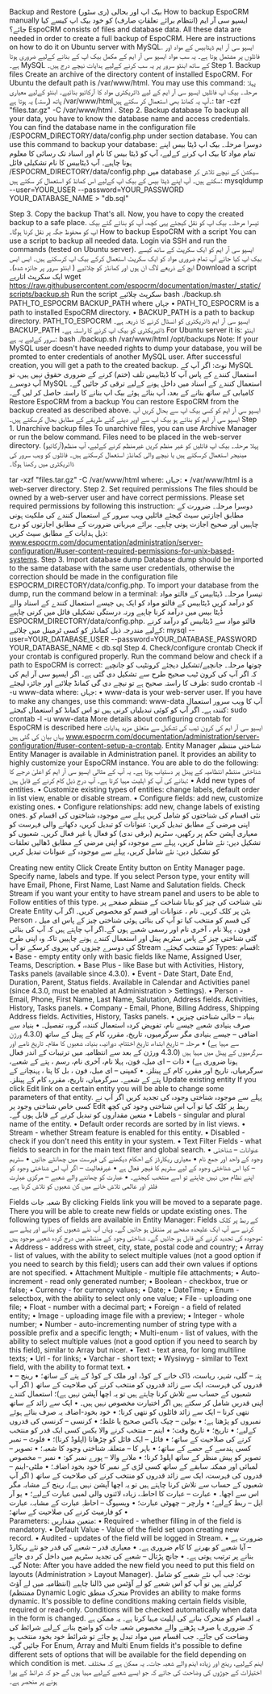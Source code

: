 Backup and Restore
بیک اپ اور بحالی (ری سٹور)
How to backup EspoCRM manually
ایسپو سی آر ایم (انتظام برائے تعلقاتِ صارف) کو خود بیک اپ کیسے کیا جائے؟
EspoCRM consists of files and database data. All these data are needed in order to create a full backup of EspoCRM. Here are instructions on how to do it on Ubuntu server with MySQL.
ایسپو سی آر ایم ڈیٹابیس کے مواد اور فائلوں پر مشتمل ہوتا ہے۔ یہ سب مواد ایسپو سی آر ایم کے مکمل بیک اپ کے بنانے کےلیے ضروری ہوتا ہے۔ MySQL کے ساتھ ابنٹو سرور پر یہ سب کرنے کےلیے ہدایات نیچے درج ہیں۔ 
Step 1. Backup files
Create an archive of the directory content of installed EspoCRM. For Ubuntu the default path is /var/www/html. You may use this command:
پہلا مرحلہ۔ بیک اپ فائلیں
ایسپو سی آر ایم کے لیے ڈائریکٹری مواد کا آرکائیو بنائیے۔ ابنٹو کےلیے معیاری پاتھ (رستہ) یہ ہوتا ہے /var/www/html۔آپ یہ کمانڈ بھی استعمال کر سکتے ہیں:
tar -czf "files.tar.gz" -C /var/www/html .
Step 2. Backup database
To backup all your data, you have to know the database name and access credentials. You can find the database name in the configuration file /ESPOCRM_DIRECTORY/data/config.php under section database. You can use this command to backup your database:
دوسرا مرحلہ۔ بیک اپ ڈیٹا بیس
 اپنے تمام مواد کا بیک اپ کرنے کےلیے، آپ کو ڈیٹا بیس کا نام اور اسناد تک رسائی کا معلوم ہونا چاہیے۔ آپ ڈیٹابیس کا نام تشکیلی فائل  /ESPOCRM_DIRECTORY/data/config.php میں database سیکشن کے نیچے تلاش کر سکتے ہیں۔ آپ اپنے ڈیٹا بیس کے بیک اپ کےلیے اس کمانڈ کو استعمال کر سکتے ہیں:
mysqldump --user=YOUR_USER --password=YOUR_PASSWORD YOUR_DATABASE_NAME > "db.sql"

Step 3. Copy the backup
That's all. Now, you have to copy the created backup to a safe place.
تیسرا مرحلہ۔ بیک اپ کو نقل کیجئے
یہی کچھ، آپ کو بنائے گئے بیک اپ کو محفوظ جگہ پر نقل کرنا ہوگا۔
How to backup EspoCRM with a script
You can use a script to backup all needed data. Login via SSH and run the commands (tested on Ubuntu server).
ایسپو سی آر ایم کو ایک سکرپٹ کے ساتھ کیسے بیک اپ کیا جائے
آپ تمام ضروری مواد کو ایک سکرپٹ استعمال کرکے بیک اپ کرسکتے ہیں۔ ایس ایس ایچ کے ذریعے لاگ ان ہوں اور کمانڈز کو چلائیے ( ابنٹو سرور پر جائزہ شدہ)۔
Download a script
ایک سکرپٹ اتاریے
wget https://raw.githubusercontent.com/espocrm/documentation/master/_static/scripts/backup.sh
Run the script
سکرپٹ چلائیے
bash ./backup.sh PATH_TO_ESPOCRM BACKUP_PATH
where
جہاں
•	PATH_TO_ESPOCRM is a path to installed EspoCRM directory.
•	BACKUP_PATH is a path to backup directory.
PATH_TO_ESPOCRM ایسپو سی آر ایم ڈائریکٹری کو انسٹال کرنے کا ذریعہ ہے۔
BACKUP_PATH ڈائیریکٹری کو بیک اپ کرنے کا راستہ ہے۔
For Ubuntu server it is:
ابنٹو سرور کےلیے یہ ہے:
bash ./backup.sh /var/www/html /opt/backups
Note: If your MySQL user doesn't have needed rights to dump your database, you will be promted to enter credentials of another MySQL user.
After successful creation, you will get a path to the created backup.
نوٹ: اگر آپ کے MySQL استعمال کنندے کے پاس آپ کا ڈیٹابیس تلف (ختم) کرنے کے ضروری حقوق نہیں ہیں، تو آپ دوسرے MySQL استعمال کنندے کے اسناد میں داخل ہونے کےلیے ترقی کر جائیں گے۔
کامیابی کے ساتھ بنانے کے بعد، آپ بنائے ہوئے بیک اپ بنانے  کا راستہ حاصل کر لیں گے۔
Restore EspoCRM from a backup
You can restore EspoCRM from the backup created as described above.
ایسپو سی آر ایم کو کسی بیک اپ سے بحال کریں
آپ ایسپو سی آر ایم کو بنائے ہو بیک اپ سے اوپر دیئے گئے طریقے کے مطابق بحال کرسکتے ہیں۔
Step 1. Unarchive backup files
To unarchive files, you can use Archive Manager or run the below command. Files need to be placed in the web-server directory.
پہلا مرحلہ۔ بیک اپ فائلیں کو غیر منظم کریں
غیرمنظم کرنے کےلیے، آپ منظم(آرکائیو) مینیجر استعمال کرسکتے ہیں یا نیچے والی کمانڈز استعمال کرسکتے ہیں۔ فائلوں کو ویب سرور کی ڈائریکٹری میں رکھنا ہوگا۔

tar -xzf "files.tar.gz" -C /var/www/html
where:
جہاں:
•	/var/www/html is a web-server directory.
Step 2. Set required permissions
The files should be owned by a web-server user and have correct permissions. Please set required permissions by following this instruction: 
دوسرا مرحلہ۔ ضرورت کے مطابق اجازتیں سیٹ کیجئے
فائلیں ویب سرور کے استعمال کنندے کی ملکیت ہونی چاہییں اور صحیح اجازت ہونی چاہیے۔ برائے مہربانی ضرورت کے مطابق اجازتوں کو درج ذیل ہدایات کے مطابق سیٹ کریں:
www.espocrm.com/documentation/administration/server-configuration/#user-content-required-permissions-for-unix-based-systems.
Step 3. Import database dump
Database dump should be imported to the same database with the same user credentials, otherwise the correction should be made in the configuration file ESPOCRM_DIRECTORY/data/config.php. To import your database from the dump, run the command below in a terminal:
تیسرا مرحلہ۔ ڈیٹابیس کے فالتو مواد کو درآمد کریں
ڈیٹابیس کے فالتو مواد کو ایک ہی جیسے استعمال کنندے کے اسناد والے ڈٰیٹا بیس میں درآمد کرنا چاہیے ورنہ درستگی تشکیلی فائل میں کرنی چاہیے ESPOCRM_DIRECTORY/data/config.php. فالتو مواد سے ڈیٹابیس کو درآمد کرنے کےلیے مندرجہ ذیل کمانڈز کو کسی ٹرمینل میں چلائیے:
mysql --user=YOUR_DATABASE_USER --password=YOUR_DATABASE_PASSWORD YOUR_DATABASE_NAME < db.sql
Step 4. Check/configure crontab
Check if your crontab is configured properly. Run the command below and check if a path to EspoCRM is correct:
چوتھا مرحلہ۔ جانچیے/تشکیل دیجئے کرونٹیب کو
جانچیے کہ اگر آپ کی کرون ٹیب صحیح طرح سے تشکیل دی گئی ہے۔ اگر ایسپو سی آر ایم کی طرف کا راستہ صحیح ہے تو نیچے دی گی کمانڈ چلائیے اور جائزہ لیجئے:
sudo crontab -l -u www-data
where:
جہاں:
•	www-data is your web-server user.
If you have to make any changes, use this command:
www-data آپ کا ویب سرور استعمال کنندہ ہے۔
اگر آپ کو کوئی تبدیلیاں کرنی ہیں تو اس کمانڈ کو استعمال کیجئے:
sudo crontab -l -u www-data
More details about configuring crontab for EspoCRM is described here 
ایسپو سی آر ایم کی کرون ٹیب کی تشکیل سے متعلق مزید ہدایات یہاں بیان کی گئی ہیں
www.espocrm.com/documentation/administration/server-configuration/#user-content-setup-a-crontab.
Entity Manager
شناختی منتظم
Entity Manager is available in Administration panel. It provides an ability to highly customize your EspoCRM instance. You are able to do the following:
شناختی منتظم انتظامیہ کے پینل پر دستیاب ہوتا ہے۔ یہ آپ کے مثالی ایسپو سی آر ایم کو اعلیٰ درجے کا بنانے کی آپ کو اہلیت مہیا کرتا ہے۔ آپ درج ذیل کام کرنے کے قابل ہیں:
•	Add new types of entities.
•	Customize existing types of entities: change labels, default order in list view, enable or disable stream.
•	Configure fields: add new, customize existing ones.
•	Configure relationships: add new, change labels of existing ones.
نئی اقسام کی شناختوں کو شامل کریں
پہلے سے موجودہ شناختوں کی اقسام کو اپنی مرضی کے مطابق تبدیل کریں: عنوانات کو تبدیل کریں، دکھانے والی فہرست کو معیاری آپشن حکم پر رکھیں، سٹریم (برقی ندی) کو فعال یا غیر فعال کریں۔
شعبوں کو تشکیل دیں: نئے شامل کریں، پہلے سے موجودہ کو اپنی مرضی کے مطابق ڈھالیں
تعلقات کو تشکیل دیں: نئے شامل کریں، پہلے سے موجودہ کے عنوانات تبدیل کریں

Creating new entity
Click Create Entity button on Entity Manager page. Specify name, labels and type. If you select Person type, your entity will have Email, Phone, First Name, Last Name and Salutation fields. Check Stream if you want your entity to have stream panel and users to be able to Follow entities of this type.
نئی شناخت کی چیز کو بنانا
شناخت کے منتظم صفحے پر Create Entity بٹن پر کلک کریں۔ نام ، عنوانات اور قسم کو مخصوص کریں۔ اگر آپ Person کی قسم کو منتخب کیا تو آپ کی بنائی ہوئی شناختی چیز کے پاس ای میل ، فون ، پہلا نام ، آخری نام اور رسمی شعبے ہوں گے۔اگر آپ چاہتے ہیں کہ آپ کی بنائی گئی شناختی چیز کے پاس سٹریم پینل اور استعمال کنندے ہونے چاہییں تاکہ وہ اپنی طرح کی دوسرے چیزوں کی پیروی کرسکے تو آپ Stream کو منتخب کیجئے۔ 
Types:
اقسام:
•	Base - empty entity only with basic fields like Name, Assigned User, Teams, Description.
•	Base Plus - like Base but with Activities, History, Tasks panels (available since 4.3.0).
•	Event - Date Start, Date End, Duration, Parent, Status fields. Available in Calendar and Activities panel (since 4.3.0, must be enabled at Administration > Settings).
•	Person - Email, Phone, First Name, Last Name, Salutation, Address fields. Activities, History, Tasks panels.
•	Company - Email, Phone, Billing Address, Shipping Address fields. Activities, History, Tasks panels.
•	بنیاد – خالی شناختی چیزیں صرف بنیادی شعبے جیسے نام، تفویض کردہ استعمال کنندہ، گروہ، تفصیل۔
•	بنیاد سے اضافی – جیسے بنیادی مگر سرگرمیوں، تاریخ، مقررہ کام کے پینل کے ساتھ (4.3.0 ورژن سے مہیا ہے)
•	مرحلہ – تاریخ ابتداء، تاریخ اختتام، دورانیہ، بنیاد، شعبوں کا مقام۔ تاریخ نامے اور سرگرمیوں کے پینل میں مہیا ہیں (4.3.0 ورژن کے بعد سے انتظامیہ میں ترتیبات کے اندر فعال ہونا ضروری ہے)
•	ذات – ای میل، فون، پہلا نام، آخری نام، رسم ، پتے کے شعبے، سرگرمیاں، تاریخ اور مقررہ کام کے پینلز۔
•	کمپنی – ای میل، فون ، بل کا پتا ، پہنچانے کے پتے کے شعبے۔ سرگرمیاں، تاریخ، مقررہ کام کے پینلز۔
Update existing entity
If you click Edit link on a certain entity you will be able to change some parameters of that entity.
پہلے سے موجودہ شناختی وجودہ کی تجدید کریں
اگر آپ نے کسی خاص شناختی وجود پر Edit ربط پر کلک کیا تو آپ اس شناختی وجود کی کچھ متعین مقداروں کو تبدیل کرنے کے قابل ہوں گے۔
•	Labels - singular and plural name of the entity.
•	Default order records are sorted by in list views.
•	Stream - whether Stream feature is enabled for this entity.
•	Disabled - check if you don't need this entity in your system.
•	Text Filter Fields - what fields to search in for the main text filter and global search.
•	عنوانات – شناختی وجود کے واحد اور جمع نام
•	معیاری ریکارڈز کے احکام دیکھنے کی فہرست میں چھانٹے جائیں 
•	سٹریم – کیا اس شناختی وجود کے لیے سٹریم کا فیچر فعال ہے
•	غیرفعالیت – اگر آپ اس شناختی وجود کو اپنے نظام میں نہیں چاہتے تو اسے منتخب کیجئے۔
•	عبارت کو چھاننے والے شعبے – مرکزی عبارت فلٹر اور عالمی تلاش خانے میں کن شعبوں کو تلاش کرنا ہے۔

Fields
شعبہ جات
By clicking Fields link you will be moved to a separate page. There you will be able to create new fields or update existing ones. The following types of fields are available in Entity Manager:
Fields کے ربط پر کلک کرنے سے آپ ایک علیحدہ صفحے پر منتقل ہو جائیں گے۔ وہاں آپ نئے شعبوں کو بنانے اور پہلے سے موجودہ کی تجدید کرنے کے قابل ہو جائیں گے۔ شناختی وجود کے منتظم میں درج کردہ شعبے موجود ہیں: 
•	Address - address with street, city, state, postal code and country;
•	Array - list of values, with the ability to select multiple values (not a good option if you need to search by this field); users can add their own values if options are not specified.
•	Attachment Multiple - multiple file attachments;
•	Auto-increment - read only generated number;
•	Boolean - checkbox, true or false;
•	Currency - for currency values;
•	Date;
•	DateTime;
•	Enum - selectbox, with the ability to select only one value;
•	File - uploading one file;
•	Float - number with a decimal part;
•	Foreign - a field of related entity;
•	Image - uploading image file with a preview;
•	Integer - whole number;
•	Number - auto-incrementing number of string type with a possible prefix and a specific length;
•	Multi-enum - list of values, with the ability to select multiple values (not a good option if you need to search by this field), similar to Array but nicer.
•	Text - text area, for long multiline texts;
•	Url - for links;
•	Varchar - short text;
•	Wysiwyg - similar to Text field, with the ability to format text.
•	
•	پتہ – گلی، شہر، ریاست، ڈاک خانے کے کوڈ، اور ملک کے کوڈ کے پتے کے ساتھ؛
•	رینج – قدروں کی فہرست، ایک سے زائد قدروں کو منتخب کرنے کی صلاحیت کے ساتھ ( اگر آپ شعبوں کے حساب سے تلاش کرنا چاہتے ہیں تو یہ اچھا آپشن نہیں ہے)؛ استعمال کنندے اپنی قدریں شامل کر سکتے ہیں اگر اختیارت مخصوص نہیں ہیں۔
•	ایک سے زائد کے ساتھ نتھی کرنا – ایک سے زائد فائلوں کو نتھی کرنا؛
•	خود بخود-اضافہ یہ صرف بنائے ہوئے نمبروں کو پڑھتا ہے؛
•	بولین – چیک باکس صحیح یا غلط؛
•	کرنسی – کرنسی کی قدروں کےلیے؛
•	تاریخ؛
•	تاریخ وقت؛
•	اینم – منتخب کرنے والا بکس کسی ایک قدر کو منتخب کرنے کی صلاحیت کے ساتھ؛
•	فائل – ایک فائل کو چڑھانا (اپلوڈ کرنا)؛
•	فلوٹ – نمبر کسی ہندسے کے حصے کے ساتھ؛
•	باہر کا – متعلقہ شناختی وجود کا شعبہ؛
•	تصویر – تصویر کو پیش منظر کے ساتھ اپلوڈ کرنا؛
•	ملانے والا – پورے نمبر کو:
•	نمبر – مخصوص لمبائی اور ممکنہ سابقے کے ساتھ کسی لڑی کے نمبر کا خود بخود اضافہ؛
•	ملٹی-اینم – قدروں کی فہرست، ایک سے زائد قدروں کو منتخب کرنے کی صلاحیت کے ساتھ ( اگر آپ شعبوں کے حساب سے تلاش کرنا چاہتے ہیں تو یہ اچھا آپشن نہیں ہے)، رینج کے مشابہ مگر اس سے اچھا۔
•	عبارت – عبارت کا احاطہ، زیادہ لائنوں والی لمبی عبارت کےلیے؛
•	یو آر ایل – ربط کےلیے؛
•	وارچر – چھوٹی عبارت؛
•	ویسیوگ – احاطہِ عبارت کے مشابہ، عبارت کو فارمیٹ کرنے کی صلاحیت کے ساتھ؛
•	
Parameters:
متعین مقداریں:
•	Required - whether filling in of the field is mandatory.
•	Default Value - Value of the field set upon creating new record.
•	Audited - updates of the field will be logged in Stream.
•	ضرورت ہے – آیا شعبے کو بھرنے کا کام ضروری ہے۔
•	معیاری قدر – شعبے کی قدر جو نئے ریکارڈ بنانے پر ترتیب ہوتی ہے۔
•	جانچ پڑتال – شعبے کی تجدید سٹریم میں داخل کر دی جائے گی۔
Note: After you have added the new field you need to put this field on layouts (Administration > Layout Manager).
نوٹ: جب آپ نئے شعبے کو شامل کرلیتے ہیں تو آپ کو اس شعبے کو لے آؤٹس میں ڈالنا چاہیے (انتظامیہ میں لے آؤٹ ممنتظم)
Dynamic Logic
متحرک منطق
Provides an ability to make forms dynamic. It's possible to define conditions making certain fields visible, required or read-only. Conditions will be checked automatically when data in the form is changed.
یہ اقسام کو متحرک بنانے کی اہلیت مہیا کرتا ہے۔ یہ ممکن ہے کہ ضروری یا صرف پڑھنے والے مخصوص شعبہ جات کو واضح بنانے کےلیے شرائط کی وضاحت کی جائے۔ جب اقسام میں مواد تبدل ہو جائے تو شرائط خود بخود منتخب ہو جائیں گی۔
For Enum, Array and Multi Enum fields it's possible to define different sets of options that will be available for the field depending on which condition is met.
اینم کےلیے، رینج اور زیادہ اینم والے شعبہ جات۔ یہ ممکن ہے کہ مختلف اختیارات کے جوڑوں کی وضاحت کی جائے کہ جو ایسے شعبے کےلیے مہیا ہوں گے جو کہ شرائط کے پورا ہونے پر منحصر ہے۔
